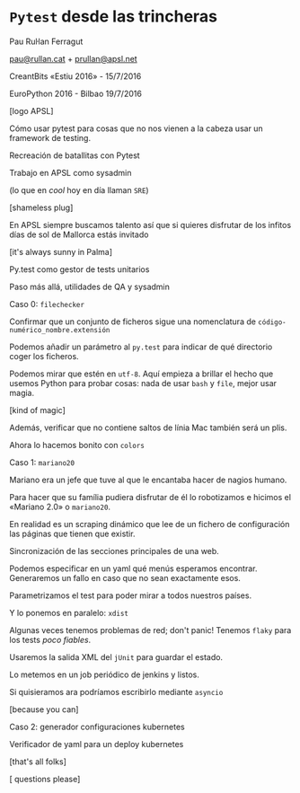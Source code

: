 `Pytest` desde las trincheras
=============================

Pau Ruŀlan Ferragut

pau@rullan.cat + prullan@apsl.net

CreantBits «Estiu 2016» - 15/7/2016

EuroPython 2016 - Bilbao 19/7/2016

[logo APSL]



Cómo usar pytest para cosas que no nos vienen a la cabeza usar un framework de
testing.




Recreación de batallitas con Pytest



Trabajo en APSL como sysadmin

(lo que en _cool_ hoy en día llaman `SRE`)




[shameless plug]


En APSL siempre buscamos talento así que si quieres disfrutar de los infitos días de sol de Mallorca estás invitado

[it's always sunny in Palma]

Py.test como gestor de tests unitarios



Paso más allá, utilidades de QA y sysadmin


Caso 0: `filechecker`


Confirmar que un conjunto de ficheros sigue una nomenclatura de `código-numérico_nombre.extensión`

Podemos añadir un parámetro al `py.test` para indicar de qué directorio coger los ficheros.


Podemos mirar que estén en `utf-8`.
Aquí empieza a brillar el hecho que usemos Python para probar cosas: nada de usar `bash` y `file`, mejor usar magia.

[kind of magic]


Además, verificar que no contiene saltos de línia Mac también será un plis.


Ahora lo hacemos bonito con `colors`

Caso 1: `mariano20`




Mariano era un jefe que tuve al que le encantaba hacer de nagios humano.



Para hacer que su família pudiera disfrutar de él lo robotizamos e hicimos el «Mariano 2.0» o `mariano20`.



En realidad es un scraping dinámico que lee de un fichero de configuración las páginas que tienen que existir.



Sincronización de las secciones principales de una web.



Podemos especificar en un yaml qué menús esperamos encontrar. Generaremos un fallo en caso que no sean exactamente esos.



Parametrizamos el test para poder mirar a todos nuestros países.



Y lo ponemos en paralelo: `xdist`



Algunas veces tenemos problemas de red; don't panic! Tenemos `flaky` para los tests _poco fiables_.



Usaremos la salida XML del `jUnit` para guardar el estado.


Lo metemos en un job periódico de jenkins y listos.



Si quisieramos ara podríamos escribirlo mediante `asyncio`

[because you can]


Caso 2: generador configuraciones kubernetes

Verificador de yaml para un deploy kubernetes



[that's all folks]

[ questions please]
